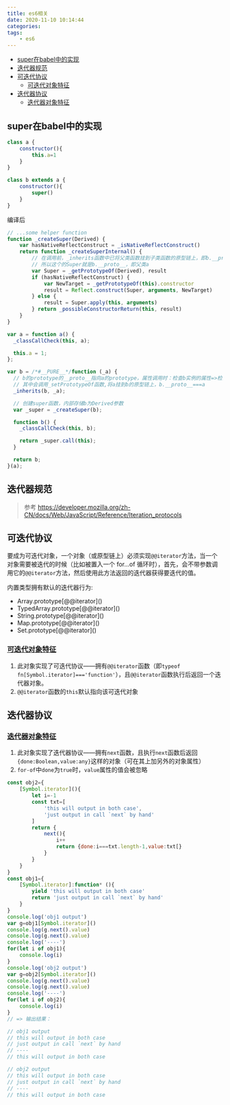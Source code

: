 ```yaml
---
title: es6相关
date: 2020-11-10 10:14:44
categories:
tags:
    - es6
---
```


<!-- TOC -->

- [super在babel中的实现](#super在babel中的实现)
- [迭代器规范](#迭代器规范)
- [可迭代协议](#可迭代协议)
  - [可迭代对象特征](#可迭代对象特征)
- [迭代器协议](#迭代器协议)
  - [迭代器对象特征](#迭代器对象特征)

<!-- /TOC -->

## super在babel中的实现

```javascript
class a {
    constructor(){
        this.a=1
    }
}

class b extends a {
    constructor(){
        super()
    }
}

```

编译后

```javascript
// ...some helper function
function _createSuper(Derived) {
    var hasNativeReflectConstruct = _isNativeReflectConstruct()
    return function _createSuperInternal() {
        // 在调用前，_inherits函数中已将父类函数挂到子类函数的原型链上，即b.__proto__===a
        // 所以这个的Super就是b.__proto__，即父类a
        var Super = _getPrototypeOf(Derived), result
        if (hasNativeReflectConstruct) {
            var NewTarget = _getPrototypeOf(this).constructor
            result = Reflect.construct(Super, arguments, NewTarget)
        } else {
            result = Super.apply(this, arguments)
        } return _possibleConstructorReturn(this, result)
    }
}

var a = function a() {
  _classCallCheck(this, a);

  this.a = 1;
};

var b = /*#__PURE__*/function (_a) {
  // b的prototype的__proto__指向a的prototype，属性调用时：检查b实例的属性=>检查b的prototype的属性=>检查a的prototype的属性
  // 其中会调用_setPrototypeOf函数,将a挂到b的原型链上，b.__proto__===a
  _inherits(b, _a);

  // 创建super函数，内部存储b为Derived参数
  var _super = _createSuper(b);

  function b() {
    _classCallCheck(this, b);

    return _super.call(this);
  }

  return b;
}(a);
```

## 迭代器规范

> 参考
> <https://developer.mozilla.org/zh-CN/docs/Web/JavaScript/Reference/Iteration_protocols>

## 可迭代协议

要成为可迭代对象，一个对象（或原型链上）必须实现`@@iterator`方法，当一个对象需要被迭代的时候（比如被置入一个 for...of 循环时），首先，会不带参数调用它的`@@iterator`方法，然后使用此方法返回的迭代器获得要迭代的值。

内置类型拥有默认的迭代器行为:

- Array.prototype\[@@iterator]()
- TypedArray.prototype\[@@iterator]()
- String.prototype\[@@iterator]()
- Map.prototype\[@@iterator]()
- Set.prototype\[@@iterator]()

### [可迭代对象特征](https://developer.mozilla.org/zh-CN/docs/Web/JavaScript/Reference/Iteration_protocols#%E5%8F%AF%E8%BF%AD%E4%BB%A3%E5%8D%8F%E8%AE%AE)

1. 此对象实现了可迭代协议——拥有`@@iterator`函数（即`typeof fn[Symbol.iterator]==='function'`），且`@@iterator`函数执行后返回一个迭代器对象。
2. `@@iterator`函数的`this`默认指向该可迭代对象

## 迭代器协议

### [迭代器对象特征](https://developer.mozilla.org/zh-CN/docs/Web/JavaScript/Reference/Iteration_protocols#%E8%BF%AD%E4%BB%A3%E5%99%A8%E5%8D%8F%E8%AE%AE)

1. 此对象实现了迭代器协议——拥有`next`函数，且执行`next`函数后返回`{done:Boolean,value:any}`这样的对象（可在其上加另外的对象属性）
2. `for-of`中`done`为`true`时，`value`属性的值会被忽略

```javascript
const obj2={
    [Symbol.iterator](){
        let i=-1
        const txt=[
            'this will output in both case',
            'just output in call `next` by hand'
        ]
        return {
            next(){
                i++
                return {done:i===txt.length-1,value:txt[}
            }
        }
    }
}
const obj1={
    [Symbol.iterator]:function* (){
        yield 'this will output in both case'
        return 'just output in call `next` by hand'
    }
}
console.log('obj1 output')
var g=obj1[Symbol.iterator]()
console.log(g.next().value)
console.log(g.next().value)
console.log('----')
for(let i of obj1){
    console.log(i)
}
console.log('obj2 output')
var g=obj2[Symbol.iterator]()
console.log(g.next().value)
console.log(g.next().value)
console.log('----')
for(let i of obj2){
    console.log(i)
}
// => 输出结果：

// obj1 output
// this will output in both case
// just output in call `next` by hand
// ----
// this will output in both case

// obj2 output
// this will output in both case
// just output in call `next` by hand
// ----
// this will output in both case
```

<!-- ```javascript
function* a(){
    console.log(this) // {x:1}
    const rec=yield 'abc'
    console.log(rec) // abc1
    yield 123
    console.log('done')
}
const g=a.call({x:1})
const y=g.next()
const n=g.next(y.value+'1')
console.log(n.value) // 123
``` -->
